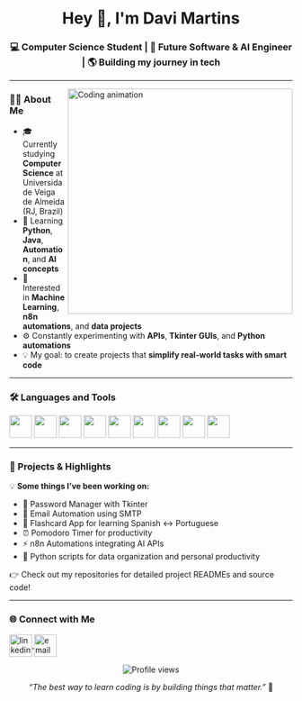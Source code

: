 <h1 align="center">Hey 👋, I'm Davi Martins</h1>

<h3 align="center">💻 Computer Science Student | 🚀 Future Software & AI Engineer | 🌎 Building my journey in tech</h3>

<p align="center">
  
---

<img align="right" alt="Coding animation" width="400" src="https://cdn.dribbble.com/users/1162077/screenshots/3848914/media/7ed7d5ca074b48b57b72b7e7a6b6b7b2.gif">

### 👨‍💻 About Me

- 🎓 Currently studying **Computer Science** at Universidade Veiga de Almeida (RJ, Brazil)  
- 🌱 Learning **Python**, **Java**, **Automation**, and **AI concepts**  
- 🧠 Interested in **Machine Learning**, **n8n automations**, and **data projects**  
- ⚙️ Constantly experimenting with **APIs**, **Tkinter GUIs**, and **Python automations**  
- 💡 My goal: to create projects that **simplify real-world tasks with smart code**

---

### 🛠️ Languages and Tools

<p align="left">
  <img src="https://cdn.jsdelivr.net/gh/devicons/devicon/icons/python/python-original.svg" width="40" height="40"/>
  <img src="https://cdn.jsdelivr.net/gh/devicons/devicon/icons/java/java-original.svg" width="40" height="40"/>
  <img src="https://cdn.jsdelivr.net/gh/devicons/devicon/icons/javascript/javascript-original.svg" width="40" height="40"/>
  <img src="https://cdn.jsdelivr.net/gh/devicons/devicon/icons/html5/html5-original.svg" width="40" height="40"/>
  <img src="https://cdn.jsdelivr.net/gh/devicons/devicon/icons/css3/css3-original.svg" width="40" height="40"/>
  <img src="https://cdn.jsdelivr.net/gh/devicons/devicon/icons/git/git-original.svg" width="40" height="40"/>
  <img src="https://cdn.jsdelivr.net/gh/devicons/devicon/icons/github/github-original.svg" width="40" height="40"/>
  <img src="https://cdn.jsdelivr.net/gh/devicons/devicon/icons/mysql/mysql-original.svg" width="40" height="40"/>
  <img src="https://cdn.jsdelivr.net/gh/devicons/devicon/icons/vscode/vscode-original.svg" width="40" height="40"/>
</p>

---

### 🚀 Projects & Highlights

💡 **Some things I’ve been working on:**
- 🔐 Password Manager with Tkinter  
- 📅 Email Automation using SMTP  
- 🧠 Flashcard App for learning Spanish ↔ Portuguese  
- ⏰ Pomodoro Timer for productivity  
- ⚡ n8n Automations integrating AI APIs  
- 🤖 Python scripts for data organization and personal productivity

👉 Check out my repositories for detailed project READMEs and source code!

---

### 🌐 Connect with Me

<p align="left">
<a href="https://www.linkedin.com/in/davimartins-lima/" target="_blank">
  <img align="center" src="https://cdn.jsdelivr.net/gh/devicons/devicon/icons/linkedin/linkedin-original.svg" alt="linkedin" height="40" width="40" />
</a>
<a href="mailto:martinsdavilima03@gmail.com">
  <img align="center" src="https://cdn-icons-png.flaticon.com/512/732/732200.png" alt="email" height="40" width="40" />
</a>
</p>


<p align="center">
  <img src="https://komarev.com/ghpvc/?username=d4vimartinslima&label=Profile+Views&color=00C2CB&style=flat" alt="Profile views"/>
</p>

<p align="center">
  <i>“The best way to learn coding is by building things that matter.”</i> 🚀
</p>




